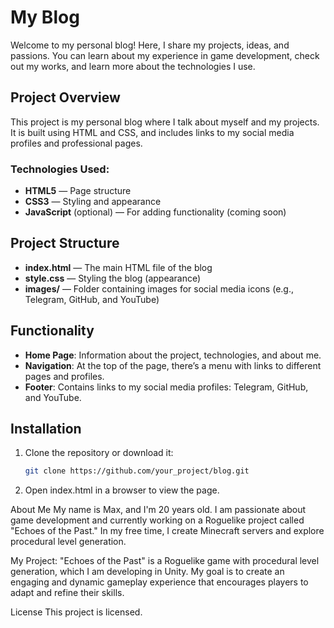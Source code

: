 # My Blog

Welcome to my personal blog! Here, I share my projects, ideas, and passions. You can learn about my experience in game development, check out my works, and learn more about the technologies I use.

## Project Overview

This project is my personal blog where I talk about myself and my projects. It is built using HTML and CSS, and includes links to my social media profiles and professional pages.

### Technologies Used:
- **HTML5** — Page structure
- **CSS3** — Styling and appearance
- **JavaScript** (optional) — For adding functionality (coming soon)

## Project Structure

- **index.html** — The main HTML file of the blog
- **style.css** — Styling the blog (appearance)
- **images/** — Folder containing images for social media icons (e.g., Telegram, GitHub, and YouTube)

## Functionality

- **Home Page**: Information about the project, technologies, and about me.
- **Navigation**: At the top of the page, there’s a menu with links to different pages and profiles.
- **Footer**: Contains links to my social media profiles: Telegram, GitHub, and YouTube.

## Installation

1. Clone the repository or download it:
   ```bash
   git clone https://github.com/your_project/blog.git
2. Open index.html in a browser to view the page.

About Me
My name is Max, and I'm 20 years old. I am passionate about game development and currently working on a Roguelike project called "Echoes of the Past." In my free time, I create Minecraft servers and explore procedural level generation.

My Project:
"Echoes of the Past" is a Roguelike game with procedural level generation, which I am developing in Unity. My goal is to create an engaging and dynamic gameplay experience that encourages players to adapt and refine their skills.

License
This project is licensed.
